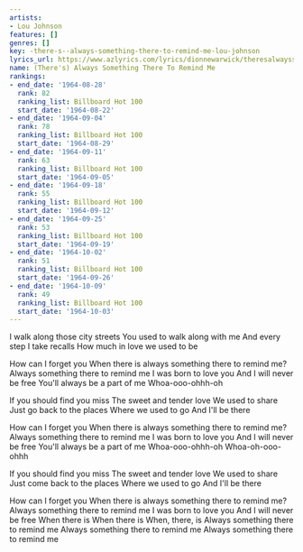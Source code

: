 ```yaml
---
artists:
- Lou Johnson
features: []
genres: []
key: -there-s--always-something-there-to-remind-me-lou-johnson
lyrics_url: https://www.azlyrics.com/lyrics/dionnewarwick/theresalwayssomethingtheretoremindme.html
name: (There's) Always Something There To Remind Me
rankings:
- end_date: '1964-08-28'
  rank: 82
  ranking_list: Billboard Hot 100
  start_date: '1964-08-22'
- end_date: '1964-09-04'
  rank: 78
  ranking_list: Billboard Hot 100
  start_date: '1964-08-29'
- end_date: '1964-09-11'
  rank: 63
  ranking_list: Billboard Hot 100
  start_date: '1964-09-05'
- end_date: '1964-09-18'
  rank: 55
  ranking_list: Billboard Hot 100
  start_date: '1964-09-12'
- end_date: '1964-09-25'
  rank: 53
  ranking_list: Billboard Hot 100
  start_date: '1964-09-19'
- end_date: '1964-10-02'
  rank: 51
  ranking_list: Billboard Hot 100
  start_date: '1964-09-26'
- end_date: '1964-10-09'
  rank: 49
  ranking_list: Billboard Hot 100
  start_date: '1964-10-03'
---
```


I walk along those city streets 
You used to walk along with me
And every step I take recalls 
How much in love we used to be

How can I forget you
When there is always something there to remind me? 
Always something there to remind me
I was born to love you
And I will never be free
You'll always be a part of me
Whoa-ooo-ohhh-oh

If you should find you miss 
The sweet and tender love 
We used to share
Just go back to the places 
Where we used to go
And I'll be there

How can I forget you
When there is always something there to remind me? 
Always something there to remind me
I was born to love you
And I will never be free
You'll always be a part of me
Whoa-ooo-ohhh-oh
Whoa-oh-ooo-ohhh

If you should find you miss 
The sweet and tender love 
We used to share
Just come back to the places 
Where we used to go
And I'll be there

How can I forget you
When there is always something there to remind me? 
Always something there to remind me
I was born to love you
And I will never be free
When there is
When there is
When, there, is
Always something there to remind me
Always something there to remind me
Always something there to remind me



